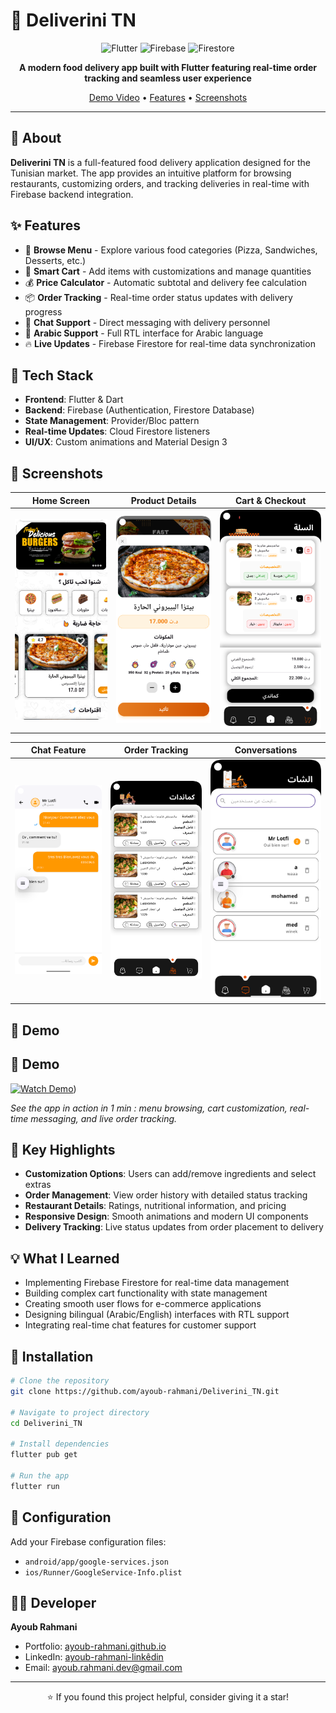 # 🚀 Deliverini TN

<div align="center">

![Flutter](https://img.shields.io/badge/Flutter-02569B?style=for-the-badge&logo=flutter&logoColor=white)
![Firebase](https://img.shields.io/badge/Firebase-FFCA28?style=for-the-badge&logo=firebase&logoColor=black)
![Firestore](https://img.shields.io/badge/Firestore-FFA611?style=for-the-badge&logo=firebase&logoColor=white)

**A modern food delivery app built with Flutter featuring real-time order tracking and seamless user experience**

[Demo Video](#-demo) • [Features](#-features) • [Screenshots](#-screenshots)

</div>

---

## 📱 About

**Deliverini TN** is a full-featured food delivery application designed for the Tunisian market. The app provides an intuitive platform for browsing restaurants, customizing orders, and tracking deliveries in real-time with Firebase backend integration.

## ✨ Features

- 🍔 **Browse Menu** - Explore various food categories (Pizza, Sandwiches, Desserts, etc.)
- 🛒 **Smart Cart** - Add items with customizations and manage quantities
- 💰 **Price Calculator** - Automatic subtotal and delivery fee calculation
- 📦 **Order Tracking** - Real-time order status updates with delivery progress
- 💬 **Chat Support** - Direct messaging with delivery personnel
- 🎨 **Arabic Support** - Full RTL interface for Arabic language
- 🔥 **Live Updates** - Firebase Firestore for real-time data synchronization

## 🎯 Tech Stack

- **Frontend**: Flutter & Dart
- **Backend**: Firebase (Authentication, Firestore Database)
- **State Management**: Provider/Bloc pattern
- **Real-time Updates**: Cloud Firestore listeners
- **UI/UX**: Custom animations and Material Design 3

## 📸 Screenshots

<div align="center">

| Home Screen | Product Details | Cart & Checkout |
|------------|-----------------|-----------------|
| ![Home](screenshots/home.png) | ![Details](screenshots/details.png) | ![Cart](screenshots/cart.png) |

| Chat Feature | Order Tracking | Conversations |
|-------------|----------------|-----------------|
| ![Chat](screenshots/chat.png) | ![Orders](screenshots/orders.png) | ![Conversations](screenshots/conversations.png) |


</div>

## 🎥 Demo

## 🎥 Demo
[![Watch Demo](https://img.shields.io/badge/▶️_Watch_App_in_Action-FF0000?style=for-the-badge&logo=youtube&logoColor=white)](https://www.youtube.com/watch?v=4YPkkX-7DxA))

*See the app in action in 1 min : menu browsing, cart customization, real-time messaging, and live order tracking.*

## 🚀 Key Highlights

- **Customization Options**: Users can add/remove ingredients and select extras
- **Order Management**: View order history with detailed status tracking
- **Restaurant Details**: Ratings, nutritional information, and pricing
- **Responsive Design**: Smooth animations and modern UI components
- **Delivery Tracking**: Live status updates from order placement to delivery

## 💡 What I Learned

- Implementing Firebase Firestore for real-time data management
- Building complex cart functionality with state management
- Creating smooth user flows for e-commerce applications
- Designing bilingual (Arabic/English) interfaces with RTL support
- Integrating real-time chat features for customer support

## 📝 Installation

```bash
# Clone the repository
git clone https://github.com/ayoub-rahmani/Deliverini_TN.git

# Navigate to project directory
cd Deliverini_TN

# Install dependencies
flutter pub get

# Run the app
flutter run
```

## 🔧 Configuration

Add your Firebase configuration files:
- `android/app/google-services.json`
- `ios/Runner/GoogleService-Info.plist`

## 👨‍💻 Developer

**Ayoub Rahmani**

- Portfolio: [ayoub-rahmani.github.io](https://ayoub-rahmani.github.io)
- LinkedIn: [ayoub-rahmani-linkêdin](https://www.linkedin.com/in/ayoub-rahmani-linkêdin)
- Email: ayoub.rahmani.dev@gmail.com

---

<div align="center">

⭐ If you found this project helpful, consider giving it a star!

</div>
